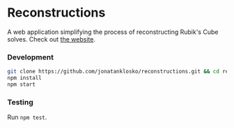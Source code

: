 # Reconstructions
A web application simplifying the process of reconstructing Rubik's Cube solves.
Check out [the website](https://jonatanklosko.github.io/reconstructions).

### Development

```bash
git clone https://github.com/jonatanklosko/reconstructions.git && cd reconstructions
npm install
npm start
```

### Testing

Run `npm test`.
